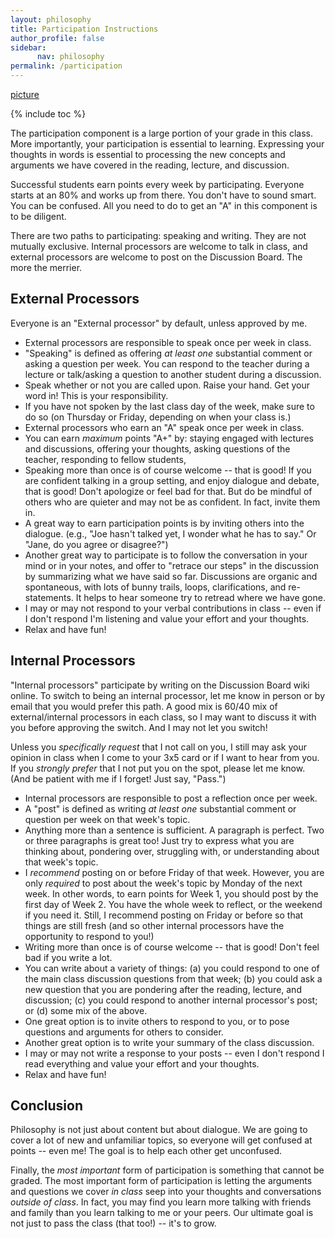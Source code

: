 ```yaml
---
layout: philosophy
title: Participation Instructions
author_profile: false
sidebar: 
      nav: philosophy
permalink: /participation
---
```


[picture](http://img.bhs4.com/04/4/0449a595911cfc5be9a9bf0308310b2aa180a6f4_large.jpg)

{% include toc %}

The participation component is a large portion of your grade in this class. More importantly, your participation is essential to learning. Expressing your thoughts in words is essential to processing the new concepts and arguments we have covered in the reading, lecture, and discussion.

Successful students earn points every week by participating. Everyone starts at an 80% and works up from there. You don't have to sound smart. You can be confused. All you need to do to get an "A" in this component is to be diligent. 

There are two paths to participating: speaking and writing. They are not mutually exclusive. Internal processors are welcome to talk in class, and external processors are welcome to post on the Discussion Board. The more the merrier.

## External Processors

Everyone is an "External processor" by default, unless approved by me. 

- External processors are responsible to speak once per week in class.  
- "Speaking" is defined as offering *at least one* substantial comment or asking a question per week. You can respond to the teacher during a lecture or talk/asking a question to another student during a discussion. 
- Speak whether or not you are called upon. Raise your hand. Get your word in! This is your responsibility.
- If you have not spoken by the last class day of the week, make sure to do so (on Thursday or Friday, depending on when your class is.)
- External processors who earn an "A" speak once per week in class. 
- You can earn *maximum* points "A+" by: staying engaged with lectures and discussions, offering your thoughts, asking questions of the teacher, responding to fellow students, 
- Speaking more than once is of course welcome -- that is good! If you are confident talking in a group setting, and enjoy dialogue and debate, that is good! Don't apologize or feel bad for that. But do be mindful of others who are quieter and may not be as confident. In fact, invite them in.
- A great way to earn participation points is by inviting others into the dialogue. (e.g., "Joe hasn't talked yet, I wonder what he has to say." Or "Jane, do you agree or disagree?")
- Another great way to participate is to follow the conversation in your mind or in your notes, and offer to "retrace our steps" in the discussion by summarizing what we have said so far. Discussions are organic and spontaneous, with lots of bunny trails, loops, clarifications, and re-statements. It helps to hear someone try to retread where we have gone.
- I may or may not respond to your verbal contributions in class -- even if I don't respond I'm listening and value your effort and your thoughts.
- Relax and have fun!


## Internal Processors 

"Internal processors" participate by writing on the Discussion Board wiki online. To switch to being an internal processor, let me know in person or by email that you would prefer this path. A good mix is 60/40 mix of external/internal processors in each class, so I may want to discuss it with you before approving the switch. And I may not let you switch! 

Unless you *specifically request* that I not call on you, I still may ask your opinion in class when I come to your 3x5 card or if I want to hear from you. If you *strongly prefer* that I not put you on the spot, please let me know. (And be patient with me if I forget! Just say, "Pass.")

- Internal processors are responsible to post a reflection once per week.
- A "post" is defined as writing *at least one* substantial comment or question per week on that week's topic. 
- Anything more than a sentence is sufficient. A paragraph is perfect. Two or three paragraphs is great too! Just try to express what you are thinking about, pondering over, struggling with, or understanding about that week's topic. 
- I *recommend* posting on or before Friday of that week. However, you are only *required* to post about the week's topic by Monday of the next week. In other words, to earn points for Week 1, you should post by the first day of Week 2. You have the whole week to reflect, or the weekend if you need it. Still, I recommend posting on Friday or before so that things are still fresh (and so other internal processors have the opportunity to respond to you!)
- Writing more than once is of course welcome -- that is good! Don't feel bad if you write a lot. 
- You can write about a variety of things: (a) you could respond to one of the main class discussion questions from that week; (b) you could ask a new question that you are pondering after the reading, lecture, and discussion; (c) you could respond to another internal processor's post; or (d) some mix of the above.
- One great option is to invite others to respond to you, or to pose questions and arguments for others to consider. 
- Another great option is to write your summary of the class discussion. 
- I may or may not write a response to your posts -- even I don't respond I read everything and value your effort and your thoughts. 
- Relax and have fun! 

## Conclusion

Philosophy is not just about content but about dialogue. We are going to cover a lot of new and unfamiliar topics, so everyone will get confused at points -- even me! The goal is to help each other get unconfused. 

Finally, the *most important* form of participation is something that cannot be graded. The most important form of participation is letting the arguments and questions we cover *in class* seep into your thoughts and conversations *outside of class*. In fact, you may find you learn more talking with friends and family than you learn talking to me or your peers. Our ultimate goal is not just to pass the class (that too!) -- it's to grow. 

